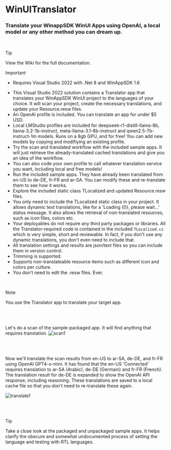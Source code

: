 # WinUITranslator
### Translate your WinappSDK WinUI Apps using OpenAI, a local model or any other method you can dream up.
<br/>

> [!TIP]
> View the Wiki for the full documentation.

> [!IMPORTANT]
> - Requires Visual Studio 2022 with .Net 8 and WinAppSDK 1.6

- This Visual Studio 2022 solution contains a Translator app that translates your WinAppSDK WinUI project to the languages of your choice.  It will scan your project, create the necessary translations, and update your Resource.resw files.
- An OpenAI profile is included.  You can translate an app for under $5 USD.
- Local LMStudio profiles are included for deepseek-r1-distill-llama-8b, llama-3.2-1b-instruct, meta-llama-3.1-8b-instruct and qwen2.5-7b-instruct-1m models.  Runs on a 8gb GPU, and for free!  You can add new models by copying and modifiying an existing profile.
- Try the scan and translated workflow with the included sample apps.  It will just retrieve the already-translated cached translations and give you an idea of the workflow.
- You can also code your own profile to call whatever translation service you want, including local and free models!
- Run the included sample apps.  They have already been translated from en-US to de-DE, fr-FR and ar-SA.  You can modify these and re-translate them to see how it works.
- Explore the included static class TLocalized and updated Resource.resw files.
- You only need to include the TLocalized static class in your project.  It allows dynamic text translations, like for a 'Loading {0}, please wait...' status message.  It also allows the retrieval of non-translated resources, such as icon files, colors etc.
- Your deployables do not require any third party packages or libraries.  All the Translator-required code is contained in the included ```TLocalized.cs``` which is very simple, short and reviewable.  In fact, if you don't use any dynamic translations, you don't even need to include that.
- All translation settings and results are json/text files so you can include them in version control.
- Trimming is supported.
- Supports non-translateable resource items such as different icon and colors per culture.
- You don't need to edit the .resw files.  Ever.
<br/>

> [!NOTE]
> You use the Translator app to translate your target app.

<br/><br/>

Let's do a scan of the sample-packaged app.  It will find anything that requires translation.
![scan1](https://github.com/user-attachments/assets/426a7ec3-9380-4730-8cd7-2fc17694fc6c)

<br/><br/>

Now we'll translate the scan results from en-US to ar-SA, de-DE, and fr-FR using OpenAI GPT4-o-mini.  It has found that the en-US 'Connected' requires translation to ar-SA (Arabic), de-DE (Germani) and fr-FR (French).  The translation result for de-DE is expanded to show the OpenAI API response, including reasoning.  These translations are saved to a local cache file so that you don't need to re-translate these again.

![translate1](https://github.com/user-attachments/assets/9cff8603-0495-410f-85ca-8d270e07a76c)

<br/><br/>

> [!TIP]
> Take a close look at the packaged and unpackaged sample apps.  It helps clarify the obscure and somewhat undocumented process of setting the language and testing with RTL languages.
